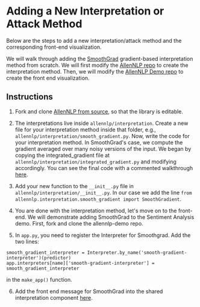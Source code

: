 # Adding a New Interpretation or Attack Method

Below are the steps to add a new interpretation/attack method and the corresponding front-end visualization.

We will walk through adding the [SmoothGrad](https://arxiv.org/abs/1706.03825) gradient-based interpretation method from scratch. We will first modify the [AllenNLP repo](https://github.com/allenai/allennlp) to create the interpretation method. Then, we will  modify the [AllenNLP Demo repo](https://github.com/allenai/allennlp-demo) to create the front end visualization.

## Instructions
1. Fork and clone [AllenNLP from source](https://github.com/allenai/allennlp#installing-from-source), so that the library is editable.

2. The interpretations live inside `allennlp/interpretation`. Create a new file for your interpretation method inside that folder, e.g., `allennlp/interpretation/smooth_gradient.py`. Now, write the code for your interpretation method. In SmoothGrad's case, we compute the gradient averaged over many noisy versions of the input. We began by copying the integrated_gradient file at `allennlp/interpretation/integrated_gradient.py` and modifying accordingly. You can see the final code with a commented walkthrough [here](https://github.com/IsThatYou/allennlp/blob/re_attacks/allennlp/interpretation/smooth_gradient.py).

3. Add your new function to the `__init__.py` file in  `allennlp/interpretation/__init__.py`. In our case we add the line `from allennlp.interpretation.smooth_gradient import SmoothGradient`. 

4. You are done with the interpretation method, let's move on to the front-end. We will demonstrate adding SmoothGrad to the Sentiment Analysis demo. First, fork and clone the allennlp-demo repo. 

5. In `app.py`, you need to register the Interpreter for Smoothgrad. Add the two lines: 
```
smooth_gradient_interpreter = Interpreter.by_name('smooth-gradient-interpreter')(predictor)
app.interpreters[name]['smooth-gradient-interpreter'] = smooth_gradient_interpreter
```
in the `make_app()` function.

6. Add the front end message for SmoothGrad into the shared interpretation component [here](https://github.com/IsThatYou/allennlp-demo/blob/attack_demo/demo/src/components/Interpretation.js).
